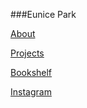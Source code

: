 ###Eunice Park

[About](https://jyeunicepark.github.io/about.md)

[Projects](https://jyeunicepark.github.io/project.md)

[Bookshelf](https://jyeunicepark.github.io/bookshelf.md)

[Instagram](https://www.instagram.com/alwayscarryabo0k)


